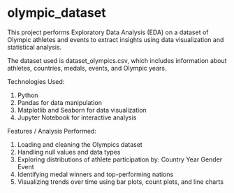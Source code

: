 # olympic_dataset

This project performs Exploratory Data Analysis (EDA) on a dataset of Olympic athletes and events to extract insights using data visualization and statistical analysis.

The dataset used is dataset_olympics.csv, which includes information about athletes, countries, medals, events, and Olympic years.

Technologies Used:
1. Python
2. Pandas for data manipulation
3. Matplotlib and Seaborn for data visualization
4. Jupyter Notebook for interactive analysis

Features / Analysis Performed:
1. Loading and cleaning the Olympics dataset
2. Handling null values and data types
3. Exploring distributions of athlete participation by:
    Country
    Year
    Gender
    Event
4. Identifying medal winners and top-performing nations
5. Visualizing trends over time using bar plots, count plots, and line charts
